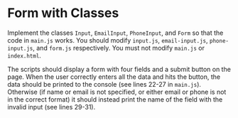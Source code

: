 # Form with Classes

Implement the classes `Input`, `EmailInput`, `PhoneInput`, and `Form` so that the code in `main.js` works. You should modify `input.js`, `email-input.js`, `phone-input.js`, and `form.js` respectively. You must not modify `main.js` or `index.html`.

The scripts should display a form with four fields and a submit button on the page. When the user correctly enters all the data and hits the button, the data should be printed to the console (see lines 22-27 in `main.js`). Otherwise (if name or email is not specified, or either email or phone is not in the correct format) it should instead print the name of the field with the invalid input (see lines 29-31).